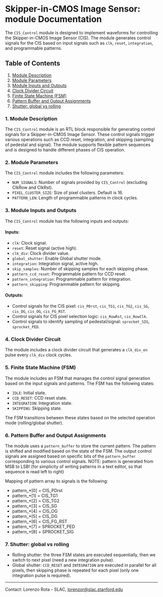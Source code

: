 # Skipper-in-CMOS Image Sensor: module Documentation

The `CIS_Control` module is designed to implement waveforms for controlling the Skipper-in-CMOS Image Sensor (CIS). 
The module generates control signals for the CIS based on input signals such as `clk`, `reset`, `integration`, and programmable patterns.

## Table of Contents
1. [Module Description](#module-description)
2. [Module Parameters](#module-parameters)
3. [Module Inputs and Outputs](#module-inputs-and-outputs)
4. [Clock Divider Circuit](#clock-divider-circuit)
5. [Finite State Machine (FSM)](#finite-state-machine-fsm)
6. [Pattern Buffer and Output Assignments](#pattern-buffer-and-output-assignments)
7. [Shutter: global vs rolling](#shutter)

### 1. Module Description<a name="module-description"></a>

The `CIS_Control` module is an RTL block responsible for generating control signals for a Skipper-in-CMOS Image Sensor. 
These control signals trigger various operations such as CCD reset, integration, and skipping (sampling of pedestal and signal). 
The module supports flexible pattern sequences and is designed to handle different phases of CIS operation.

### 2. Module Parameters<a name="module-parameters"></a>

The `CIS_Control` module includes the following parameters:

- `NUM_SIGNALS`: Number of signals provided by `CIS_Control` (excluding ClkRow and ClkRst).
- `PIXEL_CLUSTER_SIZE`: Size of pixel clusters. Default is 16.
- `PATTERN_LEN`: Length of programmable patterns in clock cycles.

### 3. Module Inputs and Outputs<a name="module-inputs-and-outputs"></a>

The `CIS_Control` module has the following inputs and outputs:

#### Inputs:
- `clk`: Clock signal.
- `reset`: Reset signal (active high).
- `clk_div`: Clock divider value.
- `global_shutter`: Enable Global shutter mode.
- `integration`: Integration signal, active high.
- `skip_samples`: Number of skipping samples for each skipping phase.
- `pattern_ccd_reset`: Programmable pattern for CCD reset.
- `pattern_integration`: Programmable pattern for integration.
- `pattern_skipping`: Programmable pattern for skipping.

#### Outputs:
- Control signals for the CIS pixel: `cis_PDrst`, `cis_TG1`, `cis_TG2`, `cis_SG`, `cis_DG`, `cis_OG`, `cis_FG_RST`.
- Control signals for CIS pixel selection logic: `cis_RowRst`, `cis_RowClk`.
- Control signals to identify sampling of pedestal/signal: `sprocket_SIG`, `sprocket_PED`.

### 4. Clock Divider Circuit<a name="clock-divider-circuit"></a>

The module includes a clock divider circuit that generates a `clk_div_en` pulse every `clk_div` clock cycles. 

### 5. Finite State Machine (FSM)<a name="finite-state-machine-fsm"></a>

The module includes an FSM that manages the control signal generation based on the input signals and patterns. 
The FSM has the following states:

- `IDLE`: Initial state.
- `CCD_RESET`: CCD reset state.
- `INTEGRATION`: Integration state.
- `SKIPPING`: Skipping state.

The FSM transitions between these states based on the selected operation mode (rolling/global shutter).

### 6. Pattern Buffer and Output Assignments<a name="pattern-buffer-and-output-assignments"></a>

The module uses a `pattern_buffer` to store the current pattern. 
The pattern is shifted and modified based on the state of the FSM. 
The output control signals are assigned based on specific bits of the `pattern_buffer` corresponding to various control signals.
NOTE: pattern is generated from MSB to LSB! (for simplicity of writing patterns in a text editor, so that sequence is read left to right)

Mapping of pattern array to signals is the following:
- pattern_*[0] = CIS_PDrst
- pattern_*[1] = CIS_TG1
- pattern_*[2] = CIS_TG2
- pattern_*[3] = CIS_SG
- pattern_*[4] = CIS_OG
- pattern_*[5] = CIS_DG
- pattern_*[6] = CIS_FG_RST
- pattern_*[7] = SPROCKET_PED
- pattern_*[8] = SPROCKET_SIG

### 7. Shutter: global vs rolling<a name="shutter"></a>
- Rolling shutter: the three FSM states are executed sequentially, then we switch to next pixel (need a new integration pulse).
- Global shutter: `CCD_RESET` and `INTEGRATION` are executed in parallel for all pixels, then skipping phase is repeated for each pixel (only one integration pulse is required). 
---

Contact: Lorenzo Rota - SLAC, lorenzor@slac.stanford.edu
